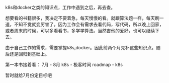 k8s和docker之类的知识点，工作中遇到之后，再去查。

想要看的书籍很多，我决定不要着急，每天慢慢的看。就跟算法题一样，每天刷一道，不知不觉就变厉害了。因为工作会有需求去看代码，写代码，所以晚上回家，或者周末的时候，可以多看看书，多学学算法。当然吉他的爱好，也可以继续下去。

由于自己工作的需求，需要掌握k8s,docker。因此前两个月先补这些知识点。随后还是回归到基础上。

第一本书接着看：
7月 - 8月
k8s - 极客时间
roadmap - k8s

暂时就给7月份定目标吧